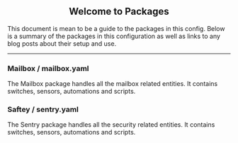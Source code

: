 <h2 align="center">
Welcome to Packages
</h2>

This document is mean to be a guide to the packages in this config. Below is a summary of the packages in this configuration as well as links to any blog posts about their setup and use. 

<hr>

### Mailbox / mailbox.yaml

The Mailbox package handles all the mailbox related entities. It contains switches, sensors, automations and scripts. 

### Saftey / sentry.yaml

The Sentry package handles all the security related entities. It contains switches, sensors, automations and scripts.

